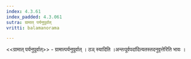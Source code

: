 ```yaml
---
index: 4.3.61
index_padded: 4.3.061
sutra: ग्रामात्‌ पर्यनुपूर्वात्‌
vritti: balamanorama

---
```

<<ग्रामात् पर्यनुपूर्वात्>> - ग्रामात्पर्यनुपूर्वात् । ठञ् स्यादिति ।अन्तःपूर्वपदा॑दित्यतस्तदनुवृत्तेरिति भावः । 
